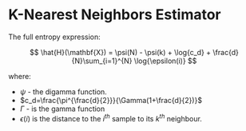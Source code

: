 # K-Nearest Neighbors Estimator



The full entropy expression:

$$
\hat{H}(\mathbf{X}) =
\psi(N) -
\psi(k) +
\log{c_d} +
\frac{d}{N}\sum_{i=1}^{N}
\log{\epsilon(i)}
$$

where:
* $\psi$ - the digamma function.
* $c_d=\frac{\pi^{\frac{d}{2}}}{\Gamma(1+\frac{d}{2})}$
* $\Gamma$ - is the gamma function
* $\epsilon(i)$ is the distance to the $i^{th}$ sample to its $k^{th}$ neighbour.